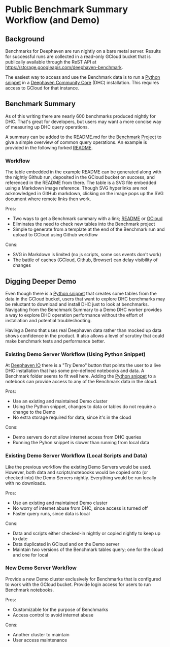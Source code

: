 # Public Benchmark Summary Workflow (and Demo)

## Background
Benchmarks for Deephaven are run nightly on a bare metal server. Results for successful runs are collected in a read-only
GCloud bucket that is publically available through the ReST API at <https://storage.googleapis.com/deephaven-benchmark>.

The easiest way to access and use the Benchmark data is to run a [Python snippet](PublishedResults.md) in a 
[Deephaven Community Core](https://deephaven.io/community/) (DHC) installation. This requires access to GCloud for that instance.

## Benchmark Summary
As of this writing there are nearly 600 benchmarks produced nightly for DHC. That's great for developers, but users may want
a more concise way of measuring up DHC query operations. 

A summary can be added to the README.md for the [Benchmark Project](https://github.com/stanbrub/benchmark) to give a
simple overview of common query operations. An example is provided in the following forked
[README](https://github.com/stanbrub/benchmark/tree/embed-benchmark-summary-readme).

### Workflow
The table embedded in the example README can be generated along with the nightly Github run, deposited in the 
GCloud bucket on success, and referenced in the README from there. The table is a SVG file embedded using a Markdown
image reference. Though SVG hyperlinks are not acknowledged in GitHub markdown, clicking on the image pops up the SVG document
where remote links then work.

Pros:
- Two ways to get a Benchmark summary with a link; [README](https://github.com/stanbrub/benchmark/tree/embed-benchmark-summary-readme) 
or [GCloud](https://storage.googleapis.com/deephaven-benchmark/benchmark-summary.svg)
- Eliminates the need to check new tables into the Benchmark project
- Simple to generate from a template at the end of the Benchmark run and upload to GCloud using Github workflow

Cons:
- SVG in Markdown is limited (no js scripts, some css events don't work)
- The battle of caches (GCloud, Github, Browser) can delay visibility of changes

## Digging Deeper Demo
Even though there is a [Python snippet](PublishedResults.md) that creates
some tables from the data in the GCloud bucket, users that want to explore DHC benchmarks may be reluctant to download
and install DHC just to look at benchmarks. Navigating from the Benchmark Summary to a Demo DHC worker provides a way
to explore DHC operation performance without the effort of installation and potential troubleshooting.

Having a Demo that uses real Deephaven data rather than mocked up data shows confidence in the product. It also allows
a level of scrutiny that could make benchmark tests and performance better.

### Existing Demo Server Workflow (Using Python Snippet)
At [Deephaven IO](https://deephaven.io/) there is a "Try Demo" button that points the user to a live DHC installation
that has some pre-defined notebooks and data. A Benchmark folder seems to fit well here. Adding the 
[Python snippet](PublishedResults.md) to a notebook can provide access to any of the Benchmark data in the cloud.

Pros:
- Use an existing and maintained Demo cluster
- Using the Python snippet, changes to data or tables do not require a change to the Demo
- No extra storage required for data, since it's in the cloud

Cons:
- Demo servers do not allow internet access from DHC queries
- Running the Pyhon snippet is slower than running from local data

### Existing Demo Server Workflow (Local Scripts and Data)
Like the previous workflow the existing Demo Servers would be used. However, both data and scripts/notebooks would be
copied onto (or checked into) the Demo Servers nightly. Everything would be run locally with no downloads.

Pros:
- Use an existing and maintained Demo cluster
- No worry of internet abuse from DHC, since access is turned off
- Faster query runs, since data is local

Cons:
- Data and scripts either checked-in nightly or copied nightly to keep up to date
- Data duplicated in GCloud and on the Demo server
- Maintain two versions of the Benchmark tables query; one for the cloud and one for local

### New Demo Server Workflow
Provide a new Demo cluster exclusively for Benchmarks that is configured to work with the GCloud bucket.
Provide login access for users to run Benchmark notebooks.

Pros:
- Customizable for the purpose of Benchmarks
- Access control to avoid internet abuse

Cons:
- Another cluster to maintain
- User access maintenance









